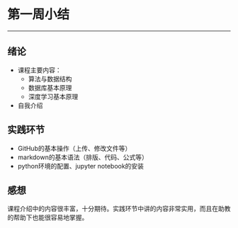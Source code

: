 # 第一周小结
---
## 绪论
* 课程主要内容：
  * 算法与数据结构
  * 数据库基本原理
  * 深度学习基本原理
* 自我介绍
## 实践环节
* GitHub的基本操作（上传、修改文件等）
* markdown的基本语法（排版、代码、公式等）
* python环境的配置、jupyter notebook的安装
## 感想
课程介绍中的内容很丰富，十分期待。实践环节中讲的内容非常实用，而且在助教的帮助下也能很容易地掌握。
